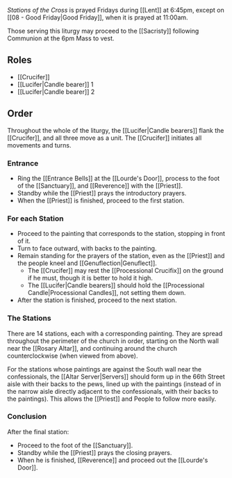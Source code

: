 _Stations of the Cross_ is prayed Fridays during [[Lent]] at 6:45pm, except on [[08 - Good Friday|Good Friday]], when it is prayed at 11:00am.

Those serving this liturgy may proceed to the [[Sacristy]] following Communion at the 6pm Mass to vest.

## Roles
- [[Crucifer]]
- [[Lucifer|Candle bearer]] 1
- [[Lucifer|Candle bearer]] 2

## Order
Throughout the whole of the liturgy, the [[Lucifer|Candle bearers]] flank the [[Crucifer]], and all three move as a unit. The [[Crucifer]] initiates all movements and turns.

### Entrance
- Ring the [[Entrance Bells]] at the [[Lourde's Door]], process to the foot of the [[Sanctuary]], and [[Reverence]] with the [[Priest]].
- Standby while the [[Priest]] prays the introductory prayers.
- When the [[Priest]] is finished, proceed to the first station.

### For each Station
- Proceed to the painting that corresponds to the station, stopping in front of it.
- Turn to face outward, with backs to the painting.
- Remain standing for the prayers of the station, even as the [[Priest]] and the people kneel and [[Genuflection|Genuflect]].
	- The [[Crucifer]] may rest the [[Processional Crucifix]] on the ground if he must, though it is better to hold it high.
	- The [[Lucifer|Candle bearers]] should hold the [[Processional Candle|Processional Candles]], not setting them down.
- After the station is finished, proceed to the next station.

### The Stations
There are 14 stations, each with a corresponding painting. They are spread throughout the perimeter of the church in order, starting on the North wall near the [[Rosary Altar]], and continuing around the church counterclockwise (when viewed from above).

For the stations whose paintings are against the South wall near the confessionals, the [[Altar Server|Servers]] should form up in the 66th Street aisle with their backs to the pews, lined up with the paintings (instead of in the narrow aisle directly adjacent to the confessionals, with their backs to the paintings). This allows the [[Priest]] and People to follow more easily.

### Conclusion
After the final station:

- Proceed to the foot of the [[Sanctuary]].
- Standby while the [[Priest]] prays the closing prayers.
- When he is finished, [[Reverence]] and proceed out the [[Lourde's Door]].
